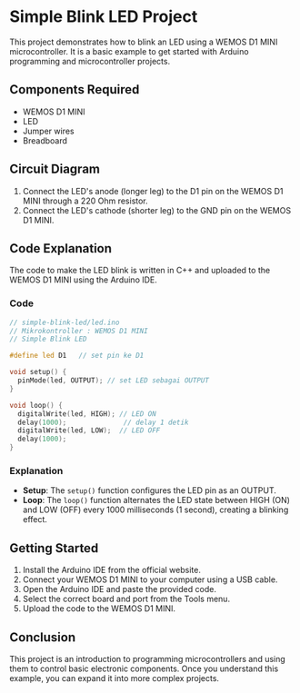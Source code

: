 # Simple Blink LED Project

This project demonstrates how to blink an LED using a WEMOS D1 MINI microcontroller. It is a basic example to get started with Arduino programming and microcontroller projects.

## Components Required

- WEMOS D1 MINI
- LED
- Jumper wires
- Breadboard

## Circuit Diagram

1. Connect the LED's anode (longer leg) to the D1 pin on the WEMOS D1 MINI through a 220 Ohm resistor.
2. Connect the LED's cathode (shorter leg) to the GND pin on the WEMOS D1 MINI.

## Code Explanation

The code to make the LED blink is written in C++ and uploaded to the WEMOS D1 MINI using the Arduino IDE.

### Code

```cpp
// simple-blink-led/led.ino
// Mikrokontroller : WEMOS D1 MINI
// Simple Blink LED

#define led D1   // set pin ke D1

void setup() {
  pinMode(led, OUTPUT); // set LED sebagai OUTPUT
}

void loop() {
  digitalWrite(led, HIGH); // LED ON
  delay(1000);              // delay 1 detik
  digitalWrite(led, LOW);  // LED OFF
  delay(1000);             
}
```

### Explanation

- **Setup**: The `setup()` function configures the LED pin as an OUTPUT.
- **Loop**: The `loop()` function alternates the LED state between HIGH (ON) and LOW (OFF) every 1000 milliseconds (1 second), creating a blinking effect.

## Getting Started

1. Install the Arduino IDE from the official website.
2. Connect your WEMOS D1 MINI to your computer using a USB cable.
3. Open the Arduino IDE and paste the provided code.
4. Select the correct board and port from the Tools menu.
5. Upload the code to the WEMOS D1 MINI.

## Conclusion

This project is an introduction to programming microcontrollers and using them to control basic electronic components. Once you understand this example, you can expand it into more complex projects.


